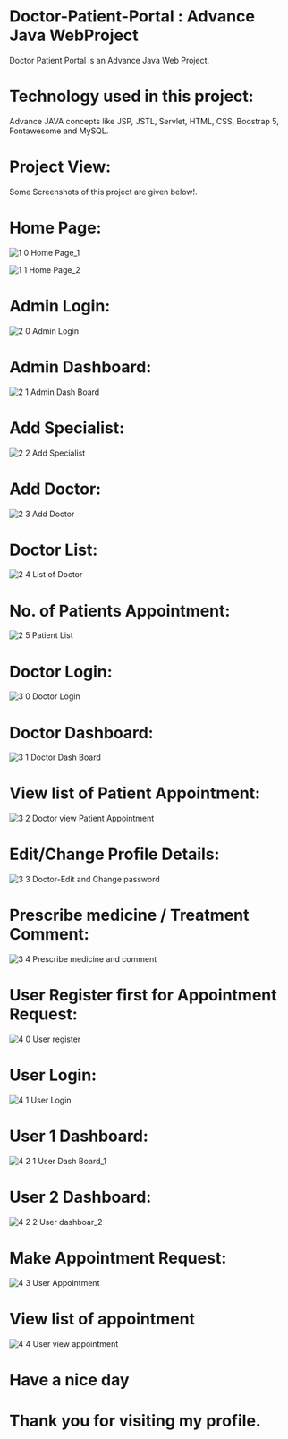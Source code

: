 # Doctor-Patient-Portal : Advance Java WebProject
Doctor Patient Portal is an Advance Java Web Project. 

# Technology used in this project: 
Advance JAVA concepts like JSP, JSTL, Servlet, HTML, CSS, Boostrap 5, Fontawesome and MySQL.

# Project View: 

Some Screenshots of this project are given below!.

# Home Page:

![1 0 Home Page_1](https://user-images.githubusercontent.com/91146041/205282972-18a37392-538a-477a-8fb5-c28636b666c4.png)

![1 1 Home Page_2](https://user-images.githubusercontent.com/91146041/205282986-f5efe4b3-abf6-4059-bb98-50788f8142c7.png)

# Admin Login:
![2 0 Admin Login](https://user-images.githubusercontent.com/91146041/205282991-aa2add0e-4442-4041-8535-686f324300fa.png)

# Admin Dashboard:
![2 1 Admin Dash Board](https://user-images.githubusercontent.com/91146041/205282994-08164397-981f-49ed-b492-a5e75a0c58e4.png)

# Add Specialist:
![2 2 Add Specialist](https://user-images.githubusercontent.com/91146041/205282996-09b1a30c-4919-4336-9b3e-45953b9c9d51.png)

# Add Doctor:
![2 3 Add Doctor](https://user-images.githubusercontent.com/91146041/205283000-92b9b560-2a3a-4f01-82d2-ad313e1a7653.png)

# Doctor List:
![2 4 List of Doctor](https://user-images.githubusercontent.com/91146041/205283003-45e45a28-722d-4ffd-b762-d116335e9789.png)

# No. of Patients Appointment:
![2 5 Patient List](https://user-images.githubusercontent.com/91146041/205283006-93c834b1-1f88-4ba9-9e50-7cf54f15661b.png)

# Doctor Login:
![3 0 Doctor Login](https://user-images.githubusercontent.com/91146041/205283010-3b80f5a6-2a12-46cb-abf5-23c8131f2115.png)

# Doctor Dashboard:
![3 1 Doctor Dash Board](https://user-images.githubusercontent.com/91146041/205283016-902df9d7-eb76-41f0-9e11-7e2b46390b99.png)

# View list of Patient Appointment:
![3 2 Doctor view Patient Appointment](https://user-images.githubusercontent.com/91146041/205283019-fa94c37e-9a82-4195-8724-891d7465ed38.png)

# Edit/Change Profile Details:
![3 3 Doctor-Edit and Change password](https://user-images.githubusercontent.com/91146041/205283021-531eef60-6da8-417a-9b8d-5554608af19f.png)

# Prescribe medicine / Treatment Comment:
![3 4 Prescribe medicine and comment](https://user-images.githubusercontent.com/91146041/205283023-b1e52979-6d69-4f4a-afcf-153b93b9d7ba.png)

# User Register first for Appointment Request:
![4 0 User register](https://user-images.githubusercontent.com/91146041/205283034-196f20f7-c1fd-4ee3-9b04-5e208f89a7d8.png)

# User Login:
![4 1 User Login](https://user-images.githubusercontent.com/91146041/205283038-1c24b1ad-48e7-452f-8528-8c4609b6b9d6.png)

# User 1 Dashboard:
![4 2 1 User Dash Board_1](https://user-images.githubusercontent.com/91146041/205283041-23e6d78f-f3e9-4ef7-95e2-000f44344bdf.png)

# User 2 Dashboard:
![4 2 2 User dashboar_2](https://user-images.githubusercontent.com/91146041/205283047-6fdc5a37-7da8-4640-90ea-e2768126b58b.png)

# Make Appointment Request:
![4 3 User Appointment](https://user-images.githubusercontent.com/91146041/205283049-bceb5fdb-e686-4d2b-afe3-0a35bbafa1dd.png)

# View list of appointment
![4 4 User view appointment](https://user-images.githubusercontent.com/91146041/205283053-6b00959a-a2b1-4285-a040-67e7c1bcbe2c.png)


# Have a nice day 

# Thank you for visiting my profile.

